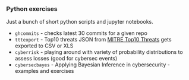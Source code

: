### Python exercises
Just a bunch of short python scripts and jupyter notebooks.

* `ghcommits` - checks latest 30 commits for a given repo
* `tttexport` - Top10 threats JSON from [MITRE Top10 Threats](https://top-attack-techniques.mitre-engenuity.org/calculator) gets exported to CSV or XLS
* `cyberrisk` - playing around with variety of probability distributions to assess losses (good for cybersec events)
* `cybersecbayes` - Applying Bayesian Inference in cybersecurity - examples and exercises

